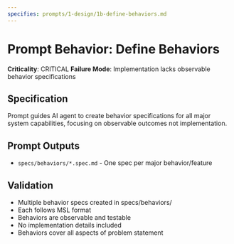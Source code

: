 ```yaml
---
specifies: prompts/1-design/1b-define-behaviors.md
---
```


# Prompt Behavior: Define Behaviors

**Criticality**: CRITICAL
**Failure Mode**: Implementation lacks observable behavior specifications

## Specification

Prompt guides AI agent to create behavior specifications for all major system capabilities, focusing on observable outcomes not implementation.

## Prompt Outputs

- `specs/behaviors/*.spec.md` - One spec per major behavior/feature

## Validation

- Multiple behavior specs created in specs/behaviors/
- Each follows MSL format
- Behaviors are observable and testable
- No implementation details included
- Behaviors cover all aspects of problem statement
